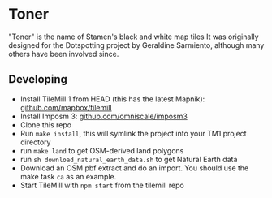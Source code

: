 # Toner

"Toner" is the name of Stamen's black and white map tiles It was originally
designed for the Dotspotting project by Geraldine Sarmiento, although many
others have been involved since.

## Developing

* Install TileMill 1 from HEAD (this has the latest Mapnik): [github.com/mapbox/tilemill](https://github.com/mapbox/tilemill)
* Install Imposm 3: [github.com/omniscale/imposm3](https://github.com/omniscale/imposm3)
* Clone this repo
* Run `make install`, this will symlink the project into your TM1 project directory
* run `make land` to get OSM-derived land polygons 
* run `sh download_natural_earth_data.sh` to get Natural Earth data
* Download an OSM pbf extract and do an import. You should use the make task `ca` as an example.
* Start TileMill with `npm start` from the tilemill repo
